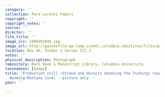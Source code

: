 ```yaml
---
category: ''
collection: Pare Lorentz Papers
copyright: ''
copyright_notes: ''
course: ''
director: ''
film_title: ''
image_src: 1000102048.jpg
image_url: http://gainesfilm.qa-lamp.ccnmtl.columbia.edu/sites/files/gainesfilm/images/1000102048.jpg
location: Box 46, Folder 2 Series III.3
notes: ''
physical_description: Photograph
repository: Rare Book & Manuscript Library, Columbia University
taxonomies: [Image]
title: 'Production still (Strand and Hurwitz shooting the Tschurgi roundup on the
  Wyoming-Montana line) - picture only. '
year: ''

---
```


